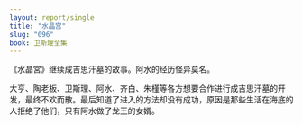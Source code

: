 ```yaml
---
layout: report/single
title: "水晶宫"
slug: "096"
book: 卫斯理全集
---
```

《水晶宮》继续成吉思汗墓的故事。阿水的经历怪异莫名。

大亨、陶老板、卫斯理、阿水、齐白、朱槿等各方想要合作进行成吉思汗墓的开发，最终不欢而散。最后知道了进入的方法却没有成功，原因是那些生活在海底的人拒绝了他们，只有阿水做了龙王的女婿。
